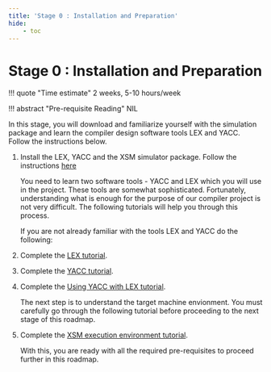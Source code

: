 ```yaml
---
title: 'Stage 0 : Installation and Preparation'
hide:
    - toc
---
```


# Stage 0 : Installation and Preparation

!!! quote "Time estimate"
    2 weeks, 5-10 hours/week

!!! abstract "Pre-requisite Reading"
    NIL

In this stage, you will download and familiarize yourself with the simulation package and learn
the compiler design software tools LEX and YACC. Follow the instructions below.

1. Install the LEX, YACC and the XSM simulator package. Follow the instructions [here](../install.md)

    You need to learn two software tools - YACC and LEX which you will use in the project.
    These tools are somewhat sophisticated. Fortunately, understanding what is enough for
    the purpose of our compiler project is not very difficult.
    The following tutorials will help you through this process.

    If you are not already familiar with the tools LEX and YACC do the following:

2. Complete the [LEX tutorial](../lex.md).

3. Complete the [YACC tutorial](../yacc.md).

4. Complete the [Using YACC with LEX tutorial](../ywl.md).

    The next step is to understand the target machine envionment. You must carefully go through
    the following tutorial before proceeding to the next stage of this roadmap.

5. Complete the [XSM execution environment tutorial](../xsm-environment-tut.md).

    With this, you are ready with all the required pre-requisites to proceed further in this roadmap.
